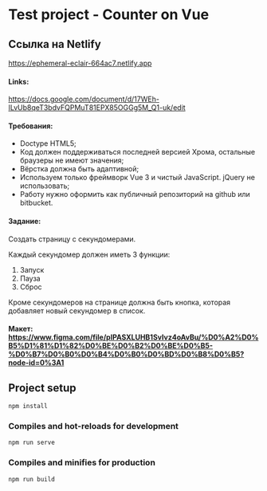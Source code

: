 # Test project - Counter on Vue
## Ссылка на Netlify
https://ephemeral-eclair-664ac7.netlify.app

#### Links:
https://docs.google.com/document/d/17WEh-ILvUb8qeT3bdvFQPMuT81EPX85OGGg5M_Q1-uk/edit

#### Требования:
- Doctype HTML5;
- Код должен поддерживаться последней версией Хрома, остальные браузеры не имеют значения;
- Вёрстка должна быть адаптивной;
- Используем только фреймворк Vue 3 и чистый JavaScript. jQuery не использовать;
- Работу нужно оформить как публичный репозиторий на github или bitbucket.

#### Задание:
Создать страницу с секундомерами. 

Каждый секундомер должен иметь 3 функции:
1. Запуск
2. Пауза
3. Сброс

Кроме секундомеров на странице должна быть кнопка, которая добавляет новый секундомер в список.

#### Макет: https://www.figma.com/file/plPASXLUHB1SvIvz4oAvBu/%D0%A2%D0%B5%D1%81%D1%82%D0%BE%D0%B2%D0%BE%D0%B5-%D0%B7%D0%B0%D0%B4%D0%B0%D0%BD%D0%B8%D0%B5?node-id=0%3A1


## Project setup
```
npm install
```

### Compiles and hot-reloads for development
```
npm run serve
```

### Compiles and minifies for production
```
npm run build
```
